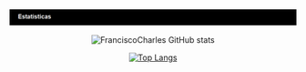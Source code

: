 <!--
<div align="center">
	<img src="asserts/background.png" alt="Nodejs" width="100%">
</div>

<h2 align="center">
    Olá, me chamo Charles, bem vindo ao meu perfil.
</h2>
<div align="center">
	<p align="justify">
		&emsp;&emsp;Sou um desenvolvedor autodidata que atualmente utiliza  com mais frêquencia as linguagens <b>Python</b> e <b>Javascript</b>.
		Além dessas já tive contato com outras linguagens como <b>Haskell</b>, <b>Java</b>, <b>C++</b> e <b>C</b>( essa ultima é minha terceira linguagem favorita pois foi minha linguagem inicial e ainda costumo implementar estruturas para aprendizado com ela).
	</p>
	<p align="justify">
		&emsp;&emsp;Sobre banco de dados já tive que lidar com bancos relacionais e não relacionais, como <b>MySql</b>, <b>MongoDB</b>, <b>Fire Base</b> e <b>SQLite</b>.
	</p>
</div>

<p>
<img src="asserts/informacoes-gerais.png" alt="informacoes-gerais" width="100%">
</p>
-->
  <!--
<details>
    <summary><img src="asserts/estudando.png" alt="estudando" height="40"></summary>
<p>
&emsp;&emsp;Atualmente avançando no universo do desenvolvimento web, visando ser um desenvolvedor full-stack. As principais tecnologias e ferramentas que estou me aprofundando são:
</p>

* 🌶️ **Flask**
* 📌 **CSS3**
* 📌 **NodeJS**
* ⚛️ **ReactJS**

</details>
-->
<!--
<details>
    <summary><img src="asserts/formacao.png" alt="formacao" height="40"></summary>

<p>
&emsp;&emsp;Atualmente cursando Sistemas de informação pela universidade federal do piauí(UFPI).
</p>

</details>

<details>
    <summary><img src="asserts/experiencia.png" alt="experiencia" height="40"></summary>
Tempo de experiencia em algumas linguagems:
  
* **5 anos** de experiência em **C**.
* **4 anos** de experiência em **Python**.
* **3 anos** de experiência em **Javascript**.

</details>

<details>
    <summary><img src="asserts/projetos.png" alt="projetos" height="40"></summary>
Abaixo alguns dos meus principais projetos desenvolvidos:

* [**Audio player em formato de iPod**](https://github.com/FranciscoCharles/ipod-style-audio-player-with-CSS)
* [**Tela de efeito de carregamento com SVG**](https://github.com/FranciscoCharles/mini-loading-screen-with-SVG)
* [**Github search profile**](https://github.com/FranciscoCharles/app-github-search-profile)
* [**Tetris clone em Python**](https://github.com/FranciscoCharles/clone-tetris-game)
* [**Snake game em Python**](https://github.com/FranciscoCharles/snake_game)
* [**Campo minado em ReactJS**](https://github.com/FranciscoCharles/campo-minado-em-reactjs)
* [**Simulador de fogo do Doom em Python**](https://github.com/FranciscoCharles/doom-fire-simulator)
* [**Jogo da velha com JS puro**](https://github.com/FranciscoCharles/tic-tac-toe-game-in-js)

</details>

<details>
    <summary><img src="asserts/interesses.png" alt="interesse" height="40"></summary>

Alguns dos meus interesses são:
									 
* 📌 **Algorithms**
* 📌 **Data structures**
* 📌 **Optimization**
* 📌 **Designer Patern**
* 📌 **Clean Code**
* 🎲 **Math**
* 📌 Simulations
* 📌 Artificial intelligence
* 🎮 Game development
									 
</details>
									 
<img src="asserts/ferramentas.png" alt="ferramentas" widht="100%">

<div align="center">
<p>			
<img src="https://raw.githubusercontent.com/devicons/devicon/master/icons/git/git-plain.svg" alt="Nodejs" width="50">

<img src="https://raw.githubusercontent.com/github/explore/80688e429a7d4ef2fca1e82350fe8e3517d3494d/topics/visual-studio-code/visual-studio-code.png" alt="VisualStudioCode" width="50">

<img src="https://raw.githubusercontent.com/devicons/devicon/master/icons/c/c-original.svg" alt="C" width="50">
													      
<img src="https://raw.githubusercontent.com/devicons/devicon/master/icons/python/python-original.svg" alt="Python" width="50">

<img src="https://raw.githubusercontent.com/devicons/devicon/master/icons/javascript/javascript-original.svg" alt="javascript" width="50">

<img src="https://raw.githubusercontent.com/devicons/devicon/master/icons/nodejs/nodejs-original-wordmark.svg" alt="Nodejs" width="50">

<img src="https://cdn.jsdelivr.net/gh/devicons/devicon/icons/flask/flask-original.svg" alt="Flask" width="50">

<img src="https://raw.githubusercontent.com/devicons/devicon/master/icons/react/react-original-wordmark.svg" alt="ReactJs" width="50">

<img src="https://cdn.jsdelivr.net/gh/devicons/devicon/icons/vuejs/vuejs-original-wordmark.svg" alt="Vue" width="60">

<img src="https://raw.githubusercontent.com/devicons/devicon/master/icons/html5/html5-original-wordmark.svg" alt="Html5" width="50">

<img src="https://raw.githubusercontent.com/devicons/devicon/master/icons/css3/css3-original-wordmark.svg" alt="Css3" width="50">

<img src="https://raw.githubusercontent.com/devicons/devicon/master/icons/jupyter/jupyter-original-wordmark.svg" alt="Jupyter-notebook" width="50">

<img src="https://cdn.jsdelivr.net/gh/devicons/devicon/icons/mongodb/mongodb-original-wordmark.svg" alt="MongoDB" width="50">

<img src="https://cdn.jsdelivr.net/gh/devicons/devicon/icons/mysql/mysql-original-wordmark.svg" alt="MySQL" width="60">

</p>
    
</div>
													 
<img src="asserts/contato.png" alt="contato" widht="100%">
<div align="left">
<p>
	<a href="https://www.linkedin.com/in/francisco-charles-852852215/" target="_blank">						  
		<img src="https://img.shields.io/badge/LinkedIn-0077B5?style=for-the-badge&logo=linkedin&logoColor=white" alt="Linkedin" height="30">
	</a>
	<a href="https://medium.com/@frogfccharles963" target="_blank">						  
		<img src="https://img.shields.io/badge/Medium-12100E?style=for-the-badge&logo=medium&logoColor=white" alt="Medium" height="30">
	</a>													
</p>			   
</div>

-->
<img src="asserts/estatisticas.png" alt="estatisticas" widht="100%">
<div align="center">

![FranciscoCharles GitHub stats](https://github-readme-stats.vercel.app/api?username=FranciscoCharles&show_icons=true&theme=jolly)
                                                                                                           
[![Top Langs](https://github-readme-stats.vercel.app/api/top-langs/?username=FranciscoCharles&langs_count=8&theme=jolly)](https://github.com/FranciscoCharles/github-readme-stats)
																										   
</div>


